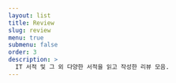 ```yaml
---
layout: list
title: Review
slug: review
menu: true
submenu: false
order: 3
description: >
  IT 서적 및 그 외 다양한 서적을 읽고 작성한 리뷰 모음.
---
```

